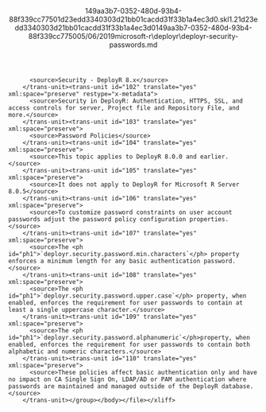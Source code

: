 <?xml version="1.0"?><xliff version="1.2" xmlns="urn:oasis:names:tc:xliff:document:1.2" xmlns:xsi="http://www.w3.org/2001/XMLSchema-instance" xsi:schemaLocation="urn:oasis:names:tc:xliff:document:1.2 xliff-core-1.2-transitional.xsd"><file datatype="xml" original="deployr-security-passwords.md" source-language="en-US" target-language="en-US"><header><tool tool-id="mdxliff" tool-name="mdxliff" tool-version="1.0-1931010" tool-company="Microsoft" /><xliffext:skl_file_name xmlns:xliffext="urn:microsoft:content:schema:xliffextensions">149aa3b7-0352-480d-93b4-88f339cc77501d23edd3340303d21bb01cacdd31f33b1a4ec3d0.skl</xliffext:skl_file_name><xliffext:version xmlns:xliffext="urn:microsoft:content:schema:xliffextensions">1.2</xliffext:version><xliffext:ms.openlocfilehash xmlns:xliffext="urn:microsoft:content:schema:xliffextensions">1d23edd3340303d21bb01cacdd31f33b1a4ec3d0</xliffext:ms.openlocfilehash><xliffext:ms.sourcegitcommit xmlns:xliffext="urn:microsoft:content:schema:xliffextensions">149aa3b7-0352-480d-93b4-88f339cc7750</xliffext:ms.sourcegitcommit><xliffext:ms.lasthandoff xmlns:xliffext="urn:microsoft:content:schema:xliffextensions">05/06/2019</xliffext:ms.lasthandoff><xliffext:ms.openlocfilepath xmlns:xliffext="urn:microsoft:content:schema:xliffextensions">microsoft-r\deployr\deployr-security-passwords.md</xliffext:ms.openlocfilepath></header><body><group id="content" extype="content"><trans-unit id="101" translate="yes" xml:space="preserve" restype="x-metadata">
          <source>Security - DeployR 8.x</source>
        </trans-unit><trans-unit id="102" translate="yes" xml:space="preserve" restype="x-metadata">
          <source>Security in DeployR: Authentication, HTTPS, SSL, and access controls for server, Project file and Repository File, and more.</source>
        </trans-unit><trans-unit id="103" translate="yes" xml:space="preserve">
          <source>Password Policies</source>
        </trans-unit><trans-unit id="104" translate="yes" xml:space="preserve">
          <source>This topic applies to DeployR 8.0.0 and earlier.</source>
        </trans-unit><trans-unit id="105" translate="yes" xml:space="preserve">
          <source>It does not apply to DeployR for Microsoft R Server 8.0.5</source>
        </trans-unit><trans-unit id="106" translate="yes" xml:space="preserve">
          <source>To customize password constraints on user account passwords adjust the password policy configuration properties.</source>
        </trans-unit><trans-unit id="107" translate="yes" xml:space="preserve">
          <source>The <ph id="ph1">`deployr.security.password.min.characters`</ph> property enforces a minimum length for any basic authentication password.</source>
        </trans-unit><trans-unit id="108" translate="yes" xml:space="preserve">
          <source>The <ph id="ph1">`deployr.security.password.upper.case`</ph> property, when enabled, enforces the requirement for user passwords to contain at least a single uppercase character.</source>
        </trans-unit><trans-unit id="109" translate="yes" xml:space="preserve">
          <source>The <ph id="ph1">`deployr.security.password.alphanumeric`</ph>property, when enabled, enforces the requirement for user passwords to contain both alphabetic and numeric characters.</source>
        </trans-unit><trans-unit id="110" translate="yes" xml:space="preserve">
          <source>These policies affect basic authentication only and have no impact on CA Single Sign On, LDAP/AD or PAM authentication where passwords are maintained and managed outside of the DeployR database.</source>
        </trans-unit></group></body></file></xliff>